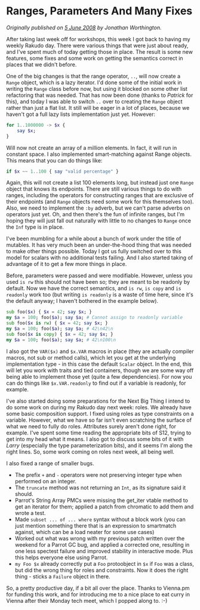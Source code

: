 # Ranges, Parameters And Many Fixes
    
*Originally published on [5 June 2008](https://use-perl.github.io/user/JonathanWorthington/journal/36600/) by Jonathan Worthington.*

After taking last week off for workshops, this week I got back to having my weekly Rakudo day. There were various things that were just about ready, and I've spent much of today getting those in place. The result is some new features, some fixes and some work on getting the semantics correct in places that we didn't before.

One of the big changes is that the range operator, `..`, will now create a `Range` object, which is a lazy iterator. I'd done some of the initial work in writing the `Range` class before now, but using it blocked on some other list refactoring that was needed. That has now been done (thanks to *Patrick* for this), and today I was able to switch `..` over to creating the `Range` object rather than just a flat list. It still will be eager in a lot of places, because we haven't got a full lazy lists implementation just yet. However:

```` raku
for 1..1000000 -> $x {
    say $x;
}
````

Will now not create an array of a million elements. In fact, it will run in constant space. I also implemented smart-matching against Range objects. This means that you can do things like:

```` raku
if $x ~~ 1..100 { say "valid percentage" }
````

Again, this will not create a list 100 elements long, but instead just one `Range` object that knows its endpoints. There are still various things to do with ranges, including the operators for constructing ranges that are exclusive of their endpoints (and `Range` objects need some work for this themselves too). Also, we need to implement the `:by` adverb, but we can't parse adverbs on operators just yet. Oh, and then there's the fun of infinite ranges, but I'm hoping they will just fall out naturally with little to no changes to `Range` once the `Inf` type is in place.

I've been mumbling for a while about a bunch of work under the title of mutables. It has very much been an under-the-hood thing that was needed to make other things possible. Today I got us fully switched over to this model for scalars with no additional tests failing. And I also started taking of advantage of it to get a few more things in place.

Before, parameters were passed and were modifiable. However, unless you used `is rw` this should not have been so; they are meant to be readonly by default. Now we have the correct semantics, and `is rw`, `is copy` and `is readonly` work too (but writing `is readonly` is a waste of time here, since it's the default anyway; I haven't bothered in the example below).

```` raku
sub foo($x) { $x = 42; say $x; }
my $a = 100; foo($a); say $a; # Cannot assign to readonly variable
sub foo($x is rw) { $x = 42; say $x; }
my $a = 100; foo($a); say $a; # 42\n42\n
sub foo($x is copy) { $x = 42; say $x; }
my $a = 100; foo($a); say $a; # 42\n100\n
````

I also got the `VAR($x)` and `$x.VAR` macros in place (they are actually compiler macros, not sub or method calls), which let you get at the underlying implementation type - in this case the default `Scalar` object. In the end, this will let you work with traits and tied containers, though we are some way off being able to implement those yet (quite a few dependencies). For now you can do things like `$x.VAR.readonly` to find out if a variable is readonly, for example.

I've also started doing some preparations for the Next Big Thing I intend to do some work on during my Rakudo day next week: roles. We already have some basic composition support. I fixed using roles as type constraints on a variable. However, what we have so far isn't even scratching the surface of what we need to fully do roles. Attributes surely aren't done right, for example. I've spent some time reading the appropriate bits of S12, trying to get into my head what it means. I also got to discuss some bits of it with *Larry* (especially the type parameterization bits), and it seems I'm along the right lines. So, some work coming on roles next week, all being well.

I also fixed a range of smaller bugs.

- The prefix `+` and `-` operators were not preserving integer type when performed on an integer.
- The `truncate` method was not returning an `Int`, as its signature said it should.
- Parrot's String Array PMCs were missing the get_iter vtable method to get an iterator for them; applied a patch from chromatic to add them and wrote a test.
- Made `subset ... of ... where` syntax without a block work (you can just mention something there that is an expression to smartmatch against, which can be a load neater for some use cases)
- Worked out what was wrong with my previous patch written over the weekend for a Parrot GC bug, and applied a corrected one, resulting in one less spectest failure and improved stability in interactive mode. Plus this helps everyone else using Parrot.
- `my Foo $x` already correctly put a `Foo` protoobject in `$x` if `Foo` was a class, but did the wrong thing for roles and constraints. Now it does the right thing - sticks a `Failure` object in there.

So, a pretty productive day, if a bit all over the place. Thanks to Vienna.pm for funding this work, and for introducing me to a nice place to eat curry in Vienna after their Monday tech meet, which I popped along to. :-)
